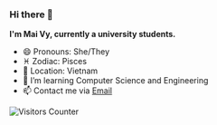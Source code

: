 ### Hi there 👋


**I'm Mai Vy, currently a university students.**

- 😄 Pronouns: She/They
- ♓ Zodiac: Pisces
- 📍  Location: Vietnam
- 🌱 I’m learning Computer Science and Engineering
- 📫 Contact me via <a href="mailto:vy.pham200210@vnuk.edu.vn">Email</a>

<p>
    <img src="https://visitor-badge.glitch.me/badge?page_id=HarryxDD/HarryxDD" alt="Visitors Counter">
</p>

